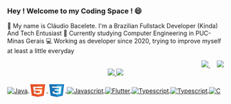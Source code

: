 ### Hey ! Welcome to my Coding Space ! 😄

👋 My name is Cláudio Bacelete. I'm a Brazilian Fullstack Developer (Kinda) And Tech Entusiast 
📕 Currently studying Computer Engineering in PUC- Minas Gerais
💻 Working as developer since 2020, trying to improve myself at least a little everyday

<div align="right"> 
  <a href = "mailto:leclaudiohenrique@gmail.com">
    <img src="https://img.shields.io/badge/-Gmail-%23333?style=for-the-badge&logo=gmail&logoColor=white" target="_blank">
  </a>
  &nbsp;&nbsp;&nbsp;
  <a href="https://www.linkedin.com/in/cláudio-henrique-carvalho-bacelete-2a51bb1a3/" target="_blank">
    <img src="https://img.shields.io/badge/-LinkedIn-%230077B5?style=for-the-badge&logo=linkedin&logoColor=white" target="_blank">
  </a>
</div>


<div align="center">
  <a href="https://github.com/Claudio-Bacelete">
  <img height="180em" src="https://github-readme-stats.vercel.app/api?username=Claudio-Bacelete&show_icons=true&theme=tokyonight&include_all_commits=true&count_private=true"/>
  <img height="180em" src="https://github-readme-stats.vercel.app/api/top-langs/?username=Claudio-Bacelete&layout=compact&langs_count=7&theme=tokyonight"/>
</div>
<div style="display: inline_block"><br>
  <img align="center" alt="Java" height="30" width="40" src="https://cdn.jsdelivr.net/gh/devicons/devicon/icons/java/java-original.svg">
  <img align="center" alt="HTML" height="30" width="40" src="https://raw.githubusercontent.com/devicons/devicon/master/icons/html5/html5-original.svg">
  <img align="center" alt="CSS" height="30" width="40" src="https://raw.githubusercontent.com/devicons/devicon/master/icons/css3/css3-original.svg">
  <img align="center" alt="Javascript" height="30" width="30" src="https://cdn-icons-png.flaticon.com/512/5968/5968292.png">
  <img align="center" alt="Flutter" height="30" width="40" src="https://user-images.githubusercontent.com/51419598/152648731-567997ec-ac1c-4a9c-a816-a1fb1882abbe.png">
  <img align="center" alt="Typescript" height="30" width="30" src="https://cdn-icons-png.flaticon.com/512/5968/5968381.png">
  <img align="center" alt="Typescript" height="40" width="40" src="https://angular.io/assets/images/logos/angular/angular.svg">
  <img align="center" alt="C" height="30" width="40" src="https://cdn.jsdelivr.net/gh/devicons/devicon/icons/c/c-original.svg">
</div>
